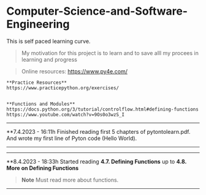 # Computer-Science-and-Software-Engineering

This is self paced learning curve.

>   My motivation for this project is to learn and to save alll my procees in learning and progress

>   Online resources:
    https://www.py4e.com/

    **Practice Resources**
    https://www.practicepython.org/exercises/


    **Functions and Modules**
    https://docs.python.org/3/tutorial/controlflow.html#defining-functions
    https://www.youtube.com/watch?v=9Os0o3wzS_I




---

**7.4.2023 - 16:11h
Finished reading first 5 chapters of pytontolearn.pdf. And wrote my first line of Pyton code (Hello World).

---

---

**8.4.2023 - 18:33h
Started reading  **4.7. Defining Functions**  up to **4.8. More on Defining Functions** 
> **Note** Must read more about functions.




---